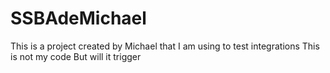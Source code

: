 # SSBAdeMichael
This is a project created by Michael that I am using to test integrations 
This is not my code
But will it trigger
